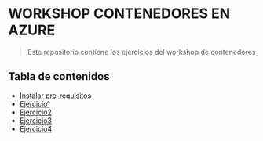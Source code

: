 # WORKSHOP CONTENEDORES EN AZURE

> Este repositorio contiene los ejercicios del workshop de contenedores


## Tabla de contenidos

>

- [Instalar pre-requisitos](prerequisitos/README.md)
- [Ejercicio1](ejercicio1/README.md)
- [Ejercicio2](ejercicio2/README.md)
- [Ejercicio3](ejercicio3/README.md)
- [Ejercicio4](#exe4)
